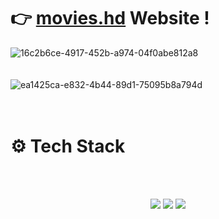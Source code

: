 # 👉 **[movies.hd](https://kushovka.github.io/movies.hd/)** Website !
![16c2b6ce-4917-452b-a974-04f0abe812a8](https://github.com/user-attachments/assets/f5c1d6fa-97ba-41b4-a965-ed6d91cc4e3d)
<br/><br/><br/>
![ea1425ca-e832-4b44-89d1-75095b8a794d](https://github.com/user-attachments/assets/97bb4330-6b8c-4121-956b-3967d9c183fc)
<br/><br/><br/>
# ⚙️ Tech Stack
<br/><br/>
<div align="center">
  <img src="https://img.shields.io/badge/css3-%231572B6.svg?style=for-the-badge&logo=css3&logoColor=white"/>
  <img src="https://img.shields.io/badge/html5-%23E34F26.svg?style=for-the-badge&logo=html5&logoColor=white"/>
  <img src="https://img.shields.io/badge/javascript-%23323330.svg?style=for-the-badge&logo=javascript&logoColor=%23F7DF1E"/>
</div>
<br/><br/><br/>

